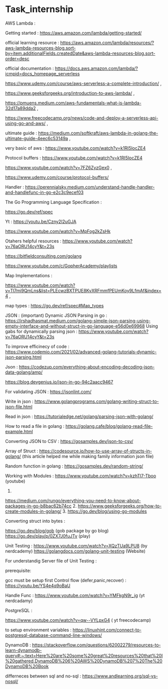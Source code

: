 # Task_internship

AWS Lambda :

Getting started : https://aws.amazon.com/lambda/getting-started/


official learning resource : https://aws.amazon.com/lambda/resources/?aws-lambda-resources-blog.sort-by=item.additionalFields.createdDate&aws-lambda-resources-blog.sort-order=desc

official documentation : https://docs.aws.amazon.com/lambda/?icmpid=docs_homepage_serverless

https://www.udemy.com/course/aws-serverless-a-complete-introduction/ ,

https://www.geeksforgeeks.org/introduction-to-aws-lambda/ ,

https://pmuens.medium.com/aws-fundamentals-what-is-lambda-32d17a89dda2 ,

https://www.freecodecamp.org/news/code-and-deploy-a-serverless-api-using-go-and-aws/ ,

ultimate guide :  https://medium.com/softkraft/aws-lambda-in-golang-the-ultimate-guide-4eec6c53149a , 

very basic of aws : https://www.youtube.com/watch?v=k1RI5locZE4

Protocol buffers : https://www.youtube.com/watch?v=k1RI5locZE4

https://www.youtube.com/watch?v=7FZ6ZyzGex0 , 

https://www.udemy.com/course/protocol-buffers/


Handler : 
https://perennialsky.medium.com/understand-handle-handler-and-handlefunc-in-go-e2c3c9ecef03



The Go Programming Language Specification : 

https://go.dev/ref/spec

Yt : https://youtu.be/Czny2I2uGJA

https://www.youtube.com/watch?v=MpFog2kZsHk

Otahers helpful resources : 
https://www.youtube.com/watch?v=76aORU14cyY&t=23s

https://bitfieldconsulting.com/golang

https://www.youtube.com/c/GopherAcademy/playlists





Map Implementations : 

https://www.youtube.com/watch?v=Tl7mi9QmLns&list=PLEcwzBXTPUE8KvXRFmmfPEUmKoy9LfmAf&index=4 ,

map types : https://go.dev/ref/spec#Map_types






JSON :
(important)  Dynamic JSON Parsing in go : https://irshadhasmat.medium.com/golang-simple-json-parsing-using-empty-interface-and-without-struct-in-go-language-e56d0e69968
Using gabs for dynamically parsing json : https://www.youtube.com/watch?v=76aORU14cyY&t=23s


To improve efficinecy of code : https://www.codemio.com/2021/02/advanced-golang-tutorials-dynamic-json-parsing.html

Json : https://codezup.com/everything-about-encoding-decoding-json-data-golang/amp/

https://blog.devgenius.io/json-in-go-94c2aacc9467

For validating JSON : https://jsonlint.com/

Write in json : https://www.golangprograms.com/golang-writing-struct-to-json-file.html

Read in json : https://tutorialedge.net/golang/parsing-json-with-golang/

How to read a file in golang : https://golang.cafe/blog/golang-read-file-example.html

Converting JSON to CSV : https://gosamples.dev/json-to-csv/

Array of Struct : https://codesource.io/how-to-use-array-of-structs-in-golang/  (this article helped me while making family information json file)

Random function in golang : https://gosamples.dev/random-string/

Working with Modules : 
https://www.youtube.com/watch?v=kzhTl7-Tboo (youtube)

1.
https://medium.com/rungo/everything-you-need-to-know-about-packages-in-go-b8bac62b74cc
2.
https://www.geeksforgeeks.org/how-to-create-modules-in-golang/
3.
https://go.dev/blog/using-go-modules

Converting struct into bytes :

https://go.dev/blog/gob (gob package by go blog)
https://go.dev/play/p/0ZX7J0fuJTv (play)



Unit Testing : 
https://www.youtube.com/watch?v=XQzTUa9LPU8 (by nerdcademy)
https://golangdocs.com/golang-unit-testing (Website)


For understandig Server file of Unit Testing :

prerequisite:

gcc must be setup first
Control flow (defer,panic,recover) : https://youtu.be/YS4e4q9oBaU 

Handle Func : https://www.youtube.com/watch?v=YMFkgN9r_jg (yt nerdcadamy)




PostgreSQL :

https://www.youtube.com/watch?v=qw--VYLpxG4  ( yt freecodecamp)

to setup environment variables : https://linuxhint.com/connect-to-postgresql-database-command-line-windows/

DynamoDB :
https://stackoverflow.com/questions/62002279/resources-to-learn-dynamodb-query#:~:text=Here%20are%20some%20great%20resources%20that%20I%20gathered,DynamoDB%206%20AWS%20DynamoDB%207%20The%20DynamoDB%20Book

differneces between sql and no-sql : https://www.andlearning.org/sql-vs-nosql/



